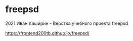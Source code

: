 # freepsd
2021 Иван Каширин - Верстка учебного проекта freepsd

https://frontend200tb.github.io/freepsd/
